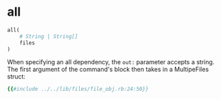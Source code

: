 # all

```ruby
all(
    # String | String[]
    files
)
```

When specifying an all dependency, the `out:` parameter accepts a string.
The first argument of the command's block then takes in a MultipeFiles struct:

```ruby
{{#include ../../lib/files/file_obj.rb:24:50}}
```

